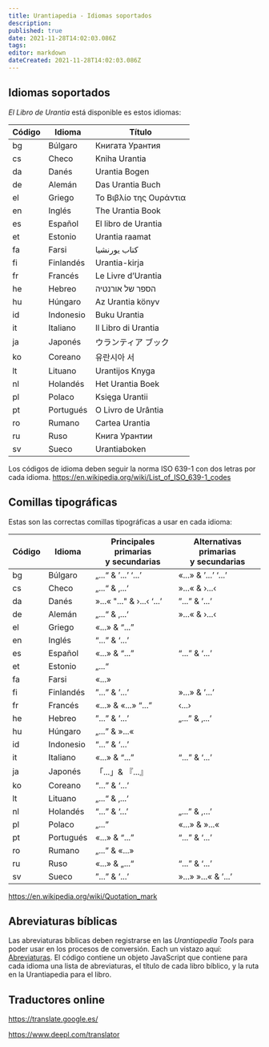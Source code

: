 ```yaml
---
title: Urantiapedia - Idiomas soportados
description: 
published: true
date: 2021-11-28T14:02:03.086Z
tags: 
editor: markdown
dateCreated: 2021-11-28T14:02:03.086Z
---
```


## Idiomas soportados

*El Libro de Urantia* está disponible es estos idiomas:

Código | Idioma | Título
--- | --- | ---
bg | Búlgaro | Книгата Урантия
cs | Checo | Kniha Urantia
da | Danés | Urantia Bogen
de | Alemán | Das Urantia Buch
el | Griego | Το Βιβλίο της Ουράντια
en | Inglés | The Urantia Book
es | Español | El libro de Urantia
et | Estonio | Urantia raamat
fa | Farsi | کتاب یورنشیا
fi | Finlandés | Urantia-kirja
fr | Francés | Le Livre d’Urantia
he | Hebreo | הספר של אורנטיה
hu | Húngaro | Az Urantia könyv
id | Indonesio | Buku Urantia
it | Italiano | Il Libro di Urantia
ja | Japonés | ウランティア ブック
ko | Coreano | 유란시아 서
lt | Lituano | Urantijos Knyga
nl | Holandés | Het Urantia Boek
pl | Polaco | Księga Urantii
pt | Portugués | O Livro de Urântia
ro | Rumano | Cartea Urantia
ru | Ruso | Книга Урантии
sv | Sueco | Urantiaboken

Los códigos de idioma deben seguir la norma ISO 639-1 con dos letras por cada idioma. https://en.wikipedia.org/wiki/List_of_ISO_639-1_codes 

## Comillas tipográficas

Estas son las correctas comillas tipográficas a usar en cada idioma:

Código | Idioma | Principales primarias <br> y secundarias | Alternativas primarias <br> y secundarias
--- | --- | --- | --- 
bg | Búlgaro | „...“ & ’...’ ‘...’ | «...» & ’...’ ‘...’
cs | Checo | „...“ & ‚...‘ | »...« & ›...‹
da | Danés | »...« "..." & ›...‹ ‘...’ | ”...” & ’...’
de | Alemán | „...“ & ‚...‘ | »...« & ›...‹
el | Griego | «...» & “...” | 
en | Inglés | “...” & ‘...’ | 
es | Español | «...» & “...” | “...” & ‘...’
et | Estonio | „...“ |
fa | Farsi | «...» | 
fi | Finlandés | ”...” & ’...’ | »...» & ’...’
fr | Francés | «...» & «...» “...” | ‹...›
he | Hebreo | ”...”‎ & ’...’ | „...”‎ & ‚...’
hu | Húngaro | „...” & »...« | 
id | Indonesio | “...” & ‘...’ | 
it | Italiano | «...» & “...” | “...” & ‘...’
ja | Japonés | 「...」& 『...』 | 
ko | Coreano | “...” & ‘...’ | 
lt | Lituano | „...“ & ‚...‘ | 
nl | Holandés | “...” & ‘…’ | „...” & ,…’
pl | Polaco | „...” | «...» & »...«
pt | Portugués | «...» & “...” | “...” & ‘...’
ro | Rumano | „...” & «...» | 
ru | Ruso | «...» & „...“ | “...” & ‘...’
sv | Sueco | ”...” & ’...’ | »...» »...« & ’...’


https://en.wikipedia.org/wiki/Quotation_mark

## Abreviaturas bíblicas

Las abreviaturas bíblicas deben registrarse en las *Urantiapedia Tools* para poder usar en los procesos de conversión. Each un vistazo aquí: [Abreviaturas](https://github.com/JanHerca/urantiapedia/blob/master/app/abb.js). El código contiene un objeto JavaScript que contiene para cada idioma una lista de abreviaturas, el título de cada libro bíblico, y la ruta en la Urantiapedia para el libro.

## Traductores online

https://translate.google.es/

https://www.deepl.com/translator